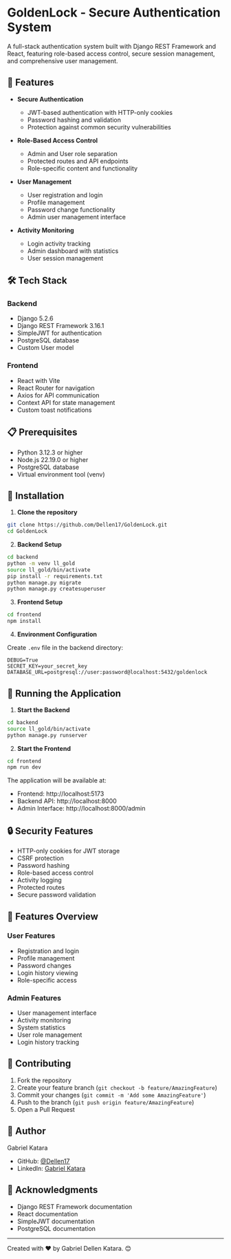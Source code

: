 # GoldenLock - Secure Authentication System

A full-stack authentication system built with Django REST Framework and React, featuring role-based access control, secure session management, and comprehensive user management.

## 🚀 Features

- **Secure Authentication**
  - JWT-based authentication with HTTP-only cookies
  - Password hashing and validation
  - Protection against common security vulnerabilities

- **Role-Based Access Control**
  - Admin and User role separation
  - Protected routes and API endpoints
  - Role-specific content and functionality

- **User Management**
  - User registration and login
  - Profile management
  - Password change functionality
  - Admin user management interface

- **Activity Monitoring**
  - Login activity tracking
  - Admin dashboard with statistics
  - User session management

## 🛠 Tech Stack

### Backend
- Django 5.2.6
- Django REST Framework 3.16.1
- SimpleJWT for authentication
- PostgreSQL database
- Custom User model

### Frontend
- React with Vite
- React Router for navigation
- Axios for API communication
- Context API for state management
- Custom toast notifications

## 📋 Prerequisites

- Python 3.12.3 or higher
- Node.js 22.19.0 or higher
- PostgreSQL database
- Virtual environment tool (venv)

## 🔧 Installation

1. **Clone the repository**
```bash
git clone https://github.com/Dellen17/GoldenLock.git
cd GoldenLock
```

2. **Backend Setup**
```bash
cd backend
python -m venv ll_gold
source ll_gold/bin/activate
pip install -r requirements.txt
python manage.py migrate
python manage.py createsuperuser
```

3. **Frontend Setup**
```bash
cd frontend
npm install
```

4. **Environment Configuration**

Create `.env` file in the backend directory:
```env
DEBUG=True
SECRET_KEY=your_secret_key
DATABASE_URL=postgresql://user:password@localhost:5432/goldenlock
```

## 🚀 Running the Application

1. **Start the Backend**
```bash
cd backend
source ll_gold/bin/activate
python manage.py runserver
```

2. **Start the Frontend**
```bash
cd frontend
npm run dev
```

The application will be available at:
- Frontend: http://localhost:5173
- Backend API: http://localhost:8000
- Admin Interface: http://localhost:8000/admin

## 🔒 Security Features

- HTTP-only cookies for JWT storage
- CSRF protection
- Password hashing
- Role-based access control
- Activity logging
- Protected routes
- Secure password validation

## 📱 Features Overview

### User Features
- Registration and login
- Profile management
- Password changes
- Login history viewing
- Role-specific access

### Admin Features
- User management interface
- Activity monitoring
- System statistics
- User role management
- Login history tracking

## 🤝 Contributing

1. Fork the repository
2. Create your feature branch (`git checkout -b feature/AmazingFeature`)
3. Commit your changes (`git commit -m 'Add some AmazingFeature'`)
4. Push to the branch (`git push origin feature/AmazingFeature`)
5. Open a Pull Request

## 👤 Author

Gabriel Katara
- GitHub: [@Dellen17](https://github.com/Dellen17)
- LinkedIn: [Gabriel Katara](https://linkedin.com/in/gabriel-katara)

## 🙏 Acknowledgments

- Django REST Framework documentation
- React documentation
- SimpleJWT documentation
- PostgreSQL documentation

---
Created with ❤️ by Gabriel Dellen Katara. 😊